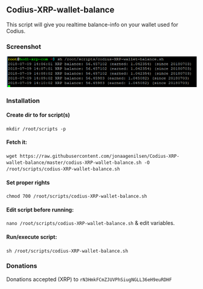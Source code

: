 ## Codius-XRP-wallet-balance
This script will give you realtime balance-info on your wallet used for Codius.

### Screenshot
![screen](https://github.com/jonaagenilsen/Codius-XRP-wallet-balance/blob/master/codius-XRP-wallet-balance.png)

### Installation
#### Create dir to for script(s)
`mkdir /root/scripts -p`

#### Fetch it:
`wget https://raw.githubusercontent.com/jonaagenilsen/Codius-XRP-wallet-balance/master/codius-XRP-wallet-balance.sh -O /root/scripts/codius-XRP-wallet-balance.sh`

#### Set proper rights
`chmod 700 /root/scripts/codius-XRP-wallet-balance.sh`

#### Edit script before running:
`nano /root/scripts/codius-XRP-wallet-balance.sh` & edit variables.

#### Run/execute script:
`sh /root/scripts/codius-XRP-wallet-balance.sh`

### Donations
Donations accepted (XRP) to `rN3HmkFCmZJUVPhSiugNGLL36eH9euRDHF`
